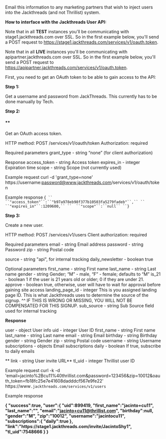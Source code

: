 Email this information to any marketing partners that wish to inject users into the Jackthreads (and not Thrillist) system.


**How to interface with the Jackthreads User API:**




Note that in all **TEST** instances you'll be communicating with stage1.jackthreads.com over SSL. So in the first example below, you'll send a POST request to https://stage1.jackthreads.com/services/v1/oauth.token.


Note that in all **LIVE** instances you'll be communicating with apipartner.jackthreads.com over SSL. So in the first example below, you'll send a POST request to https://apipartner.jackthreads.com/services/v1/oauth.token.


First, you need to get an OAuth token to be able to gain access to the API:


**Step 1:**

Get a username and password from JackThreads.  This currently has to be done manually by Tech.


**Step 2:**






#### **[]()
Get an OAuth access token.

HTTP method: POST /services/v1/oauth/token
Authorization: required

Required parameters
 grant_type - string “none” (for client authorization)

Response
 access_token  - string Access token
 expires_in  - integer Expiration time
 scope   - string Scope (not currently used)

Example request
        curl -d 'grant_type=none' \
         https://username:password@www.jackthreads.com/services/v1/oauth/token

Example response
        {`
``  ``"access_token"``:``"b97a978eb98f377b10503fa5279fadeb"``,``
``  ``"expires_in"``:1209600,``
``  ``"scope"``:``null``
``}`

**Step 3:**





Create a new user.

HTTP method: POST /services/v1/users
Client authorization: required


Required parameters
 email   - string Email address
 password  - string Password
 zip               - string Postal code

 source  - string "api", for internal tracking
 daily_newsletter - boolean true

Optional parameters
 first_name  - string First name
 last_name  - string Last name
 gender   - string Gender; “M” - male, “F” - female; defaults to “M”
 is_21   - boolean 1 if the user is 21 years old or older; 0 if they are under 21.
 approve - boolean true, otherwise, user will have to wait for approval before gaining site access
 landing_page_id - integer This is you assigned landing page ID. This is what Jackthreads uses to determine the source of the signup. 
    ^^ IF THIS IS WRONG OR MISSING, YOU WILL NOT BE COMPENSATED FOR THIS SIGNUP.
 sub_source - string Sub Source field used for internal tracking
       
**Response**

 user                - object User info
  uid   - integer User ID
  first_name  - string First name
  last_name  - string Last name
  email   - string Email
  birthday  - string Birthday
  gender   - string Gender
  zip   - string Postal code
  username  - string Username
  subscriptions  - objects Email subscriptions
   daily   - boolean If true, subscribe to daily emails

**                link   - string User invite URL**  tl_uid   - integer Thrillist user ID

Example request
        curl -k -d 'email=jacinto%2Bcu11%40thrillist.com&password=123456&zip=10012&oauth_token=fb18fc25e7e41608dadddcf567e9fe22' https://www`.jackthreads.com/services/v1/users`

Example response
        
**{
  "success":true,
  "user":{
     "uid":899419,
     "first_name":"jacinto+cu11",
     "last_name":"",
     "email":"jacinto+cu11@thrillist.com",
     "birthday":null,
     "gender":"M",
     "zip":"10012",
     "username":"jacintocu11",
     "subscriptions":{
        "daily":true
     },
     "link":"https:\/\/stage1.jackthreads.com\/invite\/JacintoShy1",
     "tl_uid":7548666
  }
}**